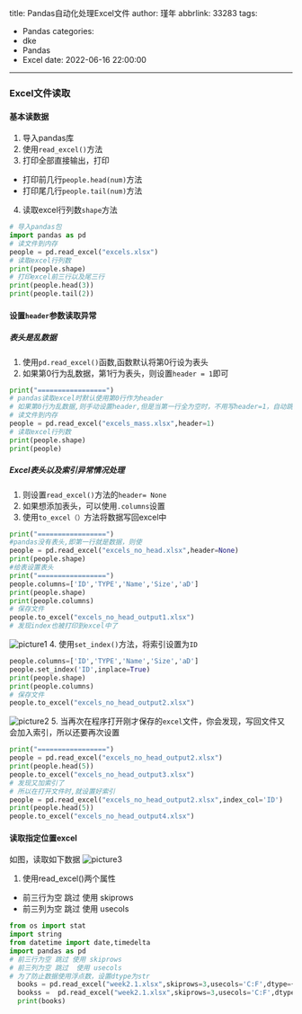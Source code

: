 title: Pandas自动化处理Excel文件
author: 瑾年
abbrlink: 33283
tags:
  - Pandas
categories:
  - dke
  - Pandas
  - Excel
date: 2022-06-16 22:00:00
---
### Excel文件读取
#### 基本读数据
1. 导入pandas库
2. 使用`read_excel()`方法
3. 打印全部直接输出，打印
  * 打印前几行`people.head(num)`方法
  * 打印尾几行`people.tail(num)`方法
4. 读取excel行列数`shape`方法
```python
# 导入pandas包
import pandas as pd 
# 读文件到内存
people = pd.read_excel("excels.xlsx")
# 读取excel行列数
print(people.shape)
# 打印excel前三行以及尾三行
print(people.head(3))
print(people.tail(2))
```

#### 设置`header`参数读取异常
##### 表头是乱数据
1. 使用`pd.read_excel()`函数,函数默认将第0行设为表头
2. 如果第0行为乱数据，第1行为表头，则设置`header = 1`即可
```python
print("=================")
# pandas读取excel时默认使用第0行作为header
# 如果第0行为乱数据,则手动设置header,但是当第一行全为空时，不用写header=1，自动跳空行
# 读文件到内存
people = pd.read_excel("excels_mass.xlsx",header=1)
# 读取excel行列数
print(people.shape)
print(people)
```

##### Excel表头以及索引异常情况处理
1. 则设置`read_excel()`方法的`header= None`
2. 如果想添加表头，可以使用`.columns`设置
3. 使用`to_excel（）`方法将数据写回excel中
```python
print("=================")
#pandas没有表头,即第一行就是数据，则使
people = pd.read_excel("excels_no_head.xlsx",header=None)
print(people.shape)
#给表设置表头
print("=================")
people.columns=['ID','TYPE','Name','Size','aD']
print(people.shape)
print(people.columns)
# 保存文件
people.to_excel("excels_no_head_output1.xlsx")
# 发现index也被打印到excel中了
```
![picture1](/img/pandas/excel/1.JPG)
4. 使用`set_index()`方法，将索引设置为`ID`
```python
people.columns=['ID','TYPE','Name','Size','aD']
people.set_index('ID',inplace=True)
print(people.shape)
print(people.columns)
# 保存文件
people.to_excel("excels_no_head_output2.xlsx")
```
![picture2](/img/pandas/excel/2.JPG)
5. 当再次在程序打开刚才保存的`excel`文件，你会发现，写回文件又会加入索引，所以还要再次设置
```python
print("=================")
people = pd.read_excel("excels_no_head_output2.xlsx")
print(people.head(5))
people.to_excel("excels_no_head_output3.xlsx")
# 发现又加索引了
# 所以在打开文件时,就设置好索引
people = pd.read_excel("excels_no_head_output2.xlsx",index_col='ID')
print(people.head(5))
people.to_excel("excels_no_head_output4.xlsx")
```

#### 读取指定位置excel
如图，读取如下数据
![picture3](/img/pandas/excel/3.JPG)
1. 使用read_excel()两个属性
  * 前三行为空 跳过 使用 skiprows
  * 前三列为空 跳过  使用 usecols
  ```python
  from os import stat
  import string
  from datetime import date,timedelta
  import pandas as pd 
  # 前三行为空 跳过 使用 skiprows
  # 前三列为空 跳过  使用 usecols
  # 为了防止数据使用浮点数，设置dtype为str
    books = pd.read_excel("week2.1.xlsx",skiprows=3,usecols='C:F',dtype={'ID':str,'InStore':str})
    bookss =  pd.read_excel("week2.1.xlsx",skiprows=3,usecols='C:F',dtype={'ID':str,'InStore':str})
    print(books)
 ```

